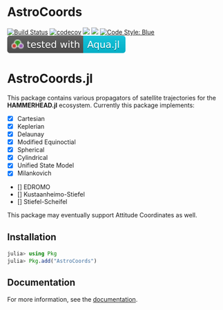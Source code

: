 # AstroCoords

[![Build Status](https://github.com/jmurphy6895/AstroCoords.jl/actions/workflows/CI.yml/badge.svg?branch=master)](https://github.com/jmurphy6895/AstroCoords.jl/actions/workflows/CI.yml?query=branch%3Amaster)
[![codecov](https://codecov.io/gh/jmurphy6895/AstroCoords.jl/branch/main/graph/badge.svg?token=47G4OLV6PD)](https://codecov.io/gh/jmurphy6895/AstroForceModels.jl)
[![](https://img.shields.io/badge/docs-stable-blue.svg)][docs-stable-url]
[![](https://img.shields.io/badge/docs-dev-blue.svg)][docs-dev-url]
[![Code Style: Blue](https://img.shields.io/badge/code%20style-blue-4495d1.svg)](https://github.com/invenia/BlueStyle)
[![Aqua QA](https://raw.githubusercontent.com/JuliaTesting/Aqua.jl/master/badge.svg)](https://github.com/JuliaTesting/Aqua.jl)

AstroCoords.jl
================================

This package contains various propagators of satellite trajectories for the **HAMMERHEAD.jl** ecosystem. Currently this package implements:
- [x] Cartesian
- [x] Keplerian
- [x] Delaunay
- [x] Modified Equinoctial
- [x] Spherical
- [x] Cylindrical
- [x] Unified State Model
- [x] Milankovich
- [] EDROMO
- [] Kustaanheimo-Stiefel
- [] Stiefel-Scheifel

This package may eventually support Attitude Coordinates as well.

## Installation

```julia
julia> using Pkg
julia> Pkg.add("AstroCoords")
```

## Documentation

For more information, see the [documentation][docs-dev-url].

[docs-dev-url]: https://jmurphy6895.github.io/AstroCoords.jl/stable/
[docs-stable-url]: https://jmurphy6895.github.io/AstroForceCoords.jl/stable/
